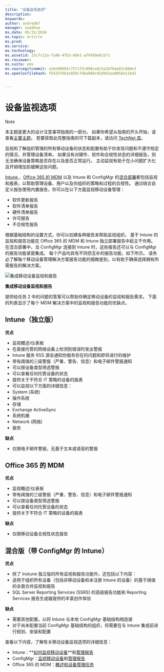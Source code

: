 ```yaml
---
title: "设备监视选项"
description: 
keywords: 
author: andredm7
manager: swadhwa
ms.date: 05/31/2016
ms.topic: article
ms.prod: 
ms.service: 
ms.technology: 
ms.assetid: 23cfc12a-fa96-4fb3-8de1-af4569e8cb71
ms.reviewer: 
ms.suite: ems
ms.sourcegitcommit: a16e90093c7571f3c098ce815a2b70ae03c080e3
ms.openlocfilehash: f543376b1e850c7d6e868c91d942aa8058e11b41


---
```


# 设备监视选项

>[!NOTE]
>本主题是更大的设计注意事项指南的一部分。 如果你希望从指南的开头开始，请查看[主要主题](mdm-design-considerations-guide.md)。 若要获取此完整指南的可下载副本，请访问 [TechNet 库](https://gallery.technet.microsoft.com/Mobile-Device-Management-7d401582)。

监视和了解组织管理的所有移动设备的状态和配置有助于你发现问题和不遵守规定的情况，并管理设备清单。 如果没有对硬件、软件和合规性状态的详细报告，则无法确保设备策略是否存在以及是否正常运行。 主动监视有助于在小问题扩大化且开销增加前缓解这些问题。

[Intune ](/Intune/deploy-use/monitoring-and-reports-with-microsoft-intune)、[Office 365 的 MDM](https://technet.microsoft.com/library/faa7d8e5-645d-4d59-839c-c8d4c1869e4a(v=technet.10).aspx) 以及 Intune 和 ConfigMgr 的[混合部署](https://technet.microsoft.com/library/gg699377.aspx)都包括监视和报表，以帮助管理设备、用户以及你组织的策略和过程的合规性。 通过结合自定义报告使用内置报告，你可以在以下方面监视移动设备管理：

- 软件更新报告
- 软件清单报告
- 硬件清单报告
- 许可报告
- 不合规性报告

根据基础结构的设置方式，你可以创建各种报告来帮助监视组织。 基于 Intune 的监视和报告功能在 Office 365 的 MDM 和 Intune 独立部署报告中起主干作用。 在混合部署中，当 ConfigMgr 连接到 Intune 时，这些报告还可以与 ConfigMgr 的报告功能紧密集成。 每个产品均具有不同但互补的报告功能，如下所示。 请务必了解每个移动设备管理解决方案报告功能的细微差别，以有助于确保选择拥有所需报告的解决方案。

![集成移动设备监视和报告](./media/MDM_Figure_05.png)

**集成移动设备监视和报告**

提供给任务 2 中的问题的答案可以帮助你确定移动设备的监视和报告需求。 下面的列表显示了每个 MDM 解决方案中的监视和报告功能的优缺点。

## Intune（独立版）

**优点**

- 监视概述/仪表板
- 在直接托管的网络设备上检测到错误时发出警报
- Intune 服务 RSS 源会通知你服务存在的问题和即将进行的维护
- 带有阈值的三级警报（严重、警告、信息）和电子邮件警报通知
- 可以按设备类型筛选警报
- 可以查看任何托管设备的状态
- 提供关于不符合 IT 策略的设备的报表
- 可以监视以下方面的详细信息：
 - System (系统)
 - 操作系统
 - 存储
 - Exchange ActiveSync
 - 系统机箱
 - Network (网络)
 - 服务

**缺点**

- 仅限电子邮件警报，无基于文本或语音的警报

## Office 365 的 MDM

**优点**

- 监视概述/仪表板
- 带有阈值的三级警报（严重、警告、信息）和电子邮件警报通知
- 可以按设备类型筛选警报
- 可以查看任何托管设备的状态
- 提供关于不符合 IT 策略的设备的报表

**缺点**

- 仅限移动设备合规性状态报告

## 混合版（带 ConfigMgr 的 Intune）

**优点**

- 除了 Instune 独立版的所有监视和报告功能外，还包括以下内容：
 - 适用于组织所有设备（包括非移动设备和未注册 Intune 的设备）的基于阈值的全面合并监视和报告
 - SQL Server Reporting Services (SSRS) 的高级报告功能和 Reporting Services 报告生成器提供的丰富创作体验

**缺点**

- 需要其他配置，以将 Intune 与本地 ConfigMgr 基础结构相连接
- 对于尚未配置当前 ConfigMgr 基础结构的组织，将需要在与 Intune 集成前进行规划、安装和配置

查看以下内容，了解有关移动设备监视选项的详细信息：

- Intune：**[如何监视移动设备](https://technet.microsoft.com/library/jj733634.aspx)**和[管理报告](/Intune/deploy-use/monitoring-and-reports-with-microsoft-intune)
- ConfigMgr：[监视移动设备](https://technet.microsoft.com/library/gg682128.aspx)和[管理报告](https://technet.microsoft.com/library/gg699377.aspx)
- Office 365 的 MDM：[概述和设备管理任务](https://technet.microsoft.com/en-us/library/ms.o365.cc.devicepolicy.aspx)


<!--HONumber=Jul16_HO2-->


